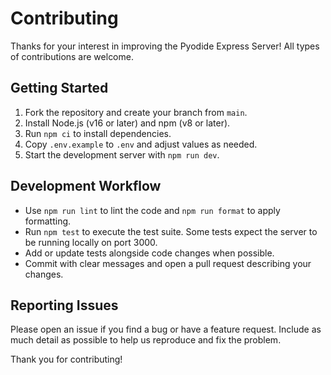 # Contributing

Thanks for your interest in improving the Pyodide Express Server! All types of contributions are welcome.

## Getting Started
1. Fork the repository and create your branch from `main`.
2. Install Node.js (v16 or later) and npm (v8 or later).
3. Run `npm ci` to install dependencies.
4. Copy `.env.example` to `.env` and adjust values as needed.
5. Start the development server with `npm run dev`.

## Development Workflow
- Use `npm run lint` to lint the code and `npm run format` to apply formatting.
- Run `npm test` to execute the test suite. Some tests expect the server to be running locally on port 3000.
- Add or update tests alongside code changes when possible.
- Commit with clear messages and open a pull request describing your changes.

## Reporting Issues
Please open an issue if you find a bug or have a feature request. Include as much detail as possible to help us reproduce and fix the problem.

Thank you for contributing!
